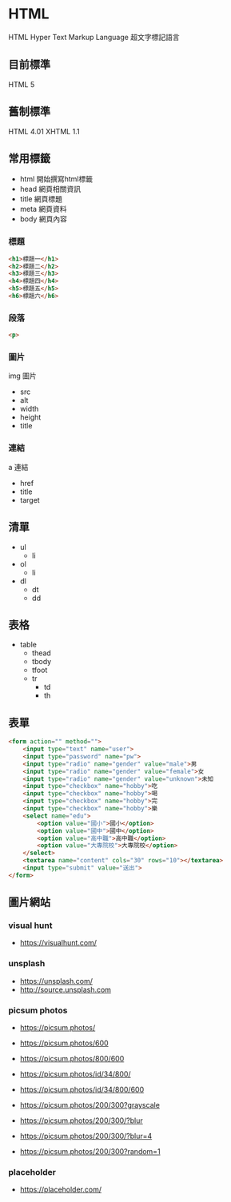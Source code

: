 # HTML
HTML
Hyper Text Markup Language
超文字標記語言
## 目前標準
HTML 5
## 舊制標準
HTML 4.01
XHTML 1.1
## 常用標籤
- html 開始撰寫html標籤
- head 網頁相關資訊
- title 網頁標題
- meta 網頁資料
- body 網頁內容
### 標題
```html
<h1>標題一</h1>
<h2>標題二</h2>
<h3>標題三</h3>
<h4>標題四</h4>
<h5>標題五</h5>
<h6>標題六</h6>
```
### 段落
```html
<p>
```
### 圖片
img 圖片 
- src
- alt
- width
- height 
- title
### 連結
a 連結
- href
- title
- target
## 清單
- ul
    - li
- ol
    - li
- dl
    - dt
    - dd
## 表格
- table
    - thead
    - tbody
    - tfoot
    - tr
        - td
        - th
## 表單
```html
<form action="" method="">
    <input type="text" name="user">
    <input type="password" name="pw">
    <input type="radio" name="gender" value="male">男
    <input type="radio" name="gender" value="female">女
    <input type="radio" name="gender" value="unknown">未知
    <input type="checkbox" name="hobby">吃
    <input type="checkbox" name="hobby">喝
    <input type="checkbox" name="hobby">完
    <input type="checkbox" name="hobby">樂
    <select name="edu">
        <option value="國小">國小</option>
        <option value="國中">國中</option>
        <option value="高中職">高中職</option>
        <option value="大專院校">大專院校</option>
    </select>
    <textarea name="content" cols="30" rows="10"></textarea>
    <input type="submit" value="送出">
</form>
```
## 圖片網站
### visual hunt
- https://visualhunt.com/

### unsplash
- https://unsplash.com/
- http://source.unsplash.com

### picsum photos
- https://picsum.photos/

- https://picsum.photos/600
- https://picsum.photos/800/600
- https://picsum.photos/id/34/800/
- https://picsum.photos/id/34/800/600
- https://picsum.photos/200/300?grayscale
- https://picsum.photos/200/300/?blur
- https://picsum.photos/200/300/?blur=4
- https://picsum.photos/200/300?random=1


### placeholder
- https://placeholder.com/



